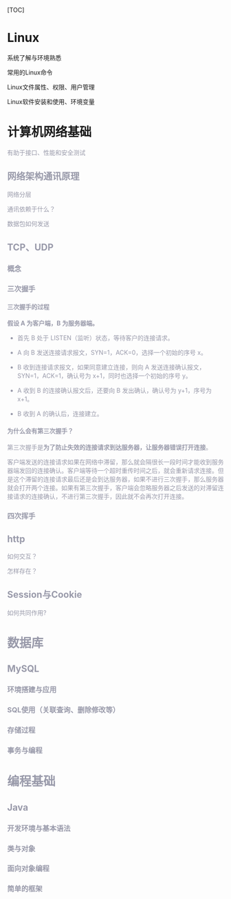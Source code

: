 

[TOC]




# Linux

系统了解与环境熟悉

常用的Linux命令

Linux文件属性、权限、用户管理

Linux软件安装和使用、环境变量

# 计算机网络基础

<font color=#999AAA >有助于接口、性能和安全测试


## 网络架构通讯原理

网络分层

通讯依赖于什么？

数据包如何发送

## TCP、UDP

### 概念

### 三次握手

#### 三次握手的过程

**假设 A 为客户端，B 为服务器端。**

- 首先 B 处于 LISTEN（监听）状态，等待客户的连接请求。

- A 向 B 发送连接请求报文，SYN=1，ACK=0，选择一个初始的序号 x。

- B 收到连接请求报文，如果同意建立连接，则向 A 发送连接确认报文，SYN=1，ACK=1，确认号为 x+1，同时也选择一个初始的序号 y。

- A 收到 B 的连接确认报文后，还要向 B 发出确认，确认号为 y+1，序号为 x+1。

- B 收到 A 的确认后，连接建立。

#### **为什么会有第三次握手？**

 第三次握手是**为了防止失效的连接请求到达服务器，让服务器错误打开连接**。

客户端发送的连接请求如果在网络中滞留，那么就会隔很长一段时间才能收到服务器端发回的连接确认。客户端等待一个超时重传时间之后，就会重新请求连接。但是这个滞留的连接请求最后还是会到达服务器，如果不进行三次握手，那么服务器就会打开两个连接。如果有第三次握手，客户端会忽略服务器之后发送的对滞留连接请求的连接确认，不进行第三次握手，因此就不会再次打开连接。

### 四次挥手

## http

如何交互？

怎样存在？

## Session与Cookie

如何共同作用?

# 数据库

## MySQL

### 环境搭建与应用

### SQL使用（关联查询、删除修改等）

### 存储过程

### 事务与编程

# 编程基础

## Java

### 开发环境与基本语法

### 类与对象

### 面向对象编程

### 简单的框架









